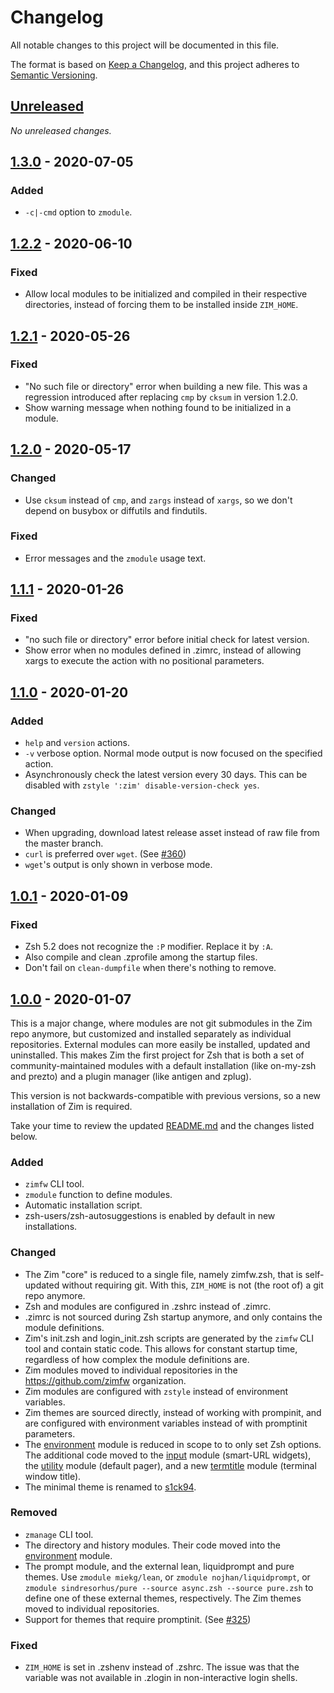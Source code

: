 # Changelog

All notable changes to this project will be documented in this file.

The format is based on [Keep a Changelog](https://keepachangelog.com/en/1.1.0/),
and this project adheres to [Semantic Versioning](https://semver.org/spec/v2.0.0.html).

## [Unreleased]

_No unreleased changes._

## [1.3.0] - 2020-07-05

### Added
- `-c|-cmd` option to `zmodule`.

## [1.2.2] - 2020-06-10

### Fixed
- Allow local modules to be initialized and compiled in their respective
  directories, instead of forcing them to be installed inside `ZIM_HOME`.

## [1.2.1] - 2020-05-26

### Fixed
- "No such file or directory" error when building a new file. This was a
  regression introduced after replacing `cmp` by `cksum` in version 1.2.0.
- Show warning message when nothing found to be initialized in a module.

## [1.2.0] - 2020-05-17

### Changed
- Use `cksum` instead of `cmp`, and `zargs` instead of `xargs`, so we don't
  depend on busybox or diffutils and findutils.

### Fixed
- Error messages and the `zmodule` usage text.

## [1.1.1] - 2020-01-26

### Fixed
- "no such file or directory" error before initial check for latest version.
- Show error when no modules defined in .zimrc, instead of allowing xargs to
  execute the action with no positional parameters.

## [1.1.0] - 2020-01-20

### Added
- `help` and `version` actions.
- `-v` verbose option. Normal mode output is now focused on the specified action.
- Asynchronously check the latest version every 30 days. This can be disabled
  with `zstyle ':zim' disable-version-check yes`.

### Changed
- When upgrading, download latest release asset instead of raw file from the
  master branch.
- `curl` is preferred over `wget`.
  (See [#360](https://github.com/zimfw/zimfw/issues/360))
- `wget`'s output is only shown in verbose mode.

## [1.0.1] - 2020-01-09

### Fixed
- Zsh 5.2 does not recognize the `:P` modifier. Replace it by `:A`.
- Also compile and clean .zprofile among the startup files.
- Don't fail on `clean-dumpfile` when there's nothing to remove.

## [1.0.0] - 2020-01-07

This is a major change, where modules are not git submodules in the Zim repo
anymore, but customized and installed separately as individual repositories.
External modules can more easily be installed, updated and uninstalled. This
makes Zim the first project for Zsh that is both a set of community-maintained
modules with a default installation (like on-my-zsh and prezto) and a plugin
manager (like antigen and zplug).

This version is not backwards-compatible with previous versions, so a new
installation of Zim is required.

Take your time to review the updated [README.md] and the changes listed below.

### Added
- `zimfw` CLI tool.
- `zmodule` function to define modules.
- Automatic installation script.
- zsh-users/zsh-autosuggestions is enabled by default in new installations.

### Changed
- The Zim "core" is reduced to a single file, namely zimfw.zsh, that is
  self-updated without requiring git. With this, `ZIM_HOME` is not (the root of)
  a git repo anymore.
- Zsh and modules are configured in .zshrc instead of .zimrc.
- .zimrc is not sourced during Zsh startup anymore, and only contains the module
  definitions.
- Zim's init.zsh and login_init.zsh scripts are generated by the `zimfw` CLI
  tool and contain static code. This allows for constant startup time,
  regardless of how complex the module definitions are.
- Zim modules moved to individual repositories in the https://github.com/zimfw
  organization.
- Zim modules are configured with `zstyle` instead of environment variables.
- Zim themes are sourced directly, instead of working with prompinit, and are
  configured with environment variables instead of with promptinit parameters.
- The [environment] module is reduced in scope to to only set Zsh options. The
  additional code moved to the [input] module (smart-URL widgets), the [utility]
  module (default pager), and a new [termtitle] module (terminal window title).
- The minimal theme is renamed to [s1ck94].

### Removed
- `zmanage` CLI tool.
- The directory and history modules. Their code moved into the [environment]
  module.
- The prompt module, and the external lean, liquidprompt and pure themes.
  Use `zmodule miekg/lean`, or `zmodule nojhan/liquidprompt`, or `zmodule
  sindresorhus/pure --source async.zsh --source pure.zsh` to define one of these
  external themes, respectively. The Zim themes moved to individual repositories.
- Support for themes that require promptinit.
  (See [#325](https://github.com/zimfw/zimfw/issues/325))

### Fixed
- `ZIM_HOME` is set in .zshenv instead of .zshrc. The issue was that the
  variable was not available in .zlogin in non-interactive login shells.

[README.md]: https://github.com/zimfw/zimfw/blob/master/README.md
[environment]: https://github.com/zimfw/environment
[input]: https://github.com/zimfw/input
[utility]: https://github.com/zimfw/utility
[termtitle]: https://github.com/zimfw/termtitle
[s1ck94]: https://github.com/zimfw/s1ck94

[Unreleased]: https://github.com/zimfw/zimfw/compare/v1.3.0...HEAD
[1.3.0]: https://github.com/zimfw/zimfw/compare/v1.2.2...v1.3.0
[1.2.2]: https://github.com/zimfw/zimfw/compare/v1.2.1...v1.2.2
[1.2.1]: https://github.com/zimfw/zimfw/compare/v1.2.0...v1.2.1
[1.2.0]: https://github.com/zimfw/zimfw/compare/v1.1.1...v1.2.0
[1.1.1]: https://github.com/zimfw/zimfw/compare/v1.1.0...v1.1.1
[1.1.0]: https://github.com/zimfw/zimfw/compare/v1.0.1...v1.1.0
[1.0.1]: https://github.com/zimfw/zimfw/compare/v1.0.0...v1.0.1
[1.0.0]: https://github.com/zimfw/zimfw/compare/5d66578...v1.0.0
